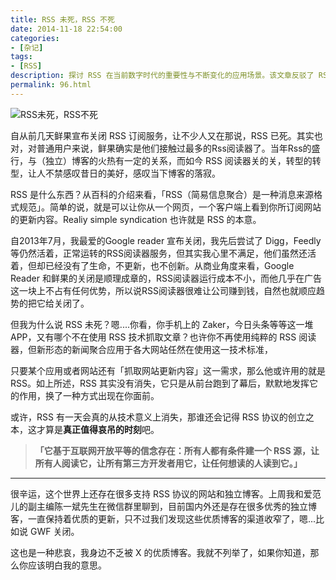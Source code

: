 ```yaml
---
title: RSS 未死，RSS 不死
date: 2014-11-18 22:54:00
categories: 
- [杂记]
tags: 
- [RSS]
description: 探讨 RSS 在当前数字时代的重要性与不断变化的应用场景。该文章反驳了 RSS 已经过时的观点，揭示了它在新媒体和新闻聚合应用中的关键角色。读后你会重新认识 RSS 的价值。
permalink: 96.html
---
```


![RSS未死，RSS不死](https://img.imzl.com/wp-content/uploads/2014/11/feedly-rss-pro.png)

自从前几天鲜果宣布关闭 RSS 订阅服务，让不少人又在那说，RSS 已死。其实也对，对普通用户来说，鲜果确实是他们接触过最多的Rss阅读器了。当年Rss的盛行，与（独立）博客的火热有一定的关系，而如今 RSS 阅读器关的关，转型的转型，让人不禁感叹昔日的美好，感叹当下博客的落寂。

RSS 是什么东西？从百科的介绍来看，「RSS（简易信息聚合）是一种消息来源格式规范」。简单的说，就是可以让你从一个网页，一个客户端上看到你所订阅网站的更新内容。Realiy simple syndication 也许就是 RSS 的本意。

自2013年7月，我最爱的Google reader 宣布关闭，我先后尝试了 Digg，Feedly 等仍然活着，正常运转的RSS阅读器服务，但其实我心里不满足，他们虽然还活着，但却已经没有了生命，不更新，也不创新。从商业角度来看，Google Reader 和鲜果的关闭是顺理成章的，RSS阅读器运行成本不小，而他几乎在广告这一块上不占有任何优势，所以说RSS阅读器很难让公司赚到钱，自然也就顺应趋势的把它给关闭了。

但我为什么说 RSS 未死？嗯....你看，你手机上的 Zaker，今日头条等等这一堆 APP，又有哪个不在使用 RSS 技术抓取文章？也许你不再使用纯粹的 RSS 阅读器，但新形态的新闻聚合应用于各大网站任然在使用这一技术标准，

只要某个应用或者网站还有「抓取网站更新内容」这一需求，那么他或许用的就是 RSS。如上所述，RSS 其实没有消失，它只是从前台跑到了幕后，默默地发挥它的作用，换了一种方式出现在你面前。

或许，RSS 有一天会真的从技术意义上消失，那谁还会记得 RSS 协议的创立之本，这才算是**真正值得哀吊的时刻**吧。

> **「它基于互联网开放平等的信念存在：所有人都有条件建一个 RSS 源，让所有人阅读它，让所有第三方开发者用它，让任何想读的人读到它。」**

* * *

很辛运，这个世界上还存在很多支持 RSS 协议的网站和独立博客。上周我和爱范儿的副主编陈一斌先生在微信群里聊到，目前国内外还是存在很多优秀的独立博客，一直保持着优质的更新，只不过我们发现这些优质博客的渠道收窄了，嗯...比如说 GWF 关闭。

这也是一种悲哀，我身边不乏被 X 的优质博客。我就不列举了，如果你知道，那么你应该明白我的意思。
